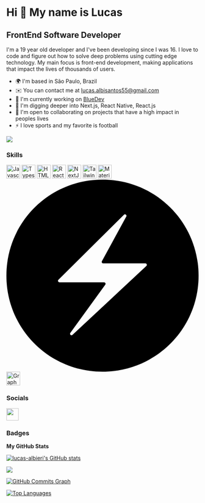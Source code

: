 Hi 👋 My name is Lucas
==========================

FrontEnd Software Developer
-----------------------------

I'm a 19 year old developer and I've been developing since I was 16. I love to code and figure out how to solve deep problems using cutting edge technology. My main focus is front-end development, making applications that impact the lives of thousands of users.

* 🌍  I'm based in São Paulo, Brazil
* ✉️  You can contact me at [lucas.albisantos55@gmail.com](mailto:lucas.albisantos55@gmail.com)
* 🚀  I'm currently working on [BlueDev]([https://bluedev.com.br/blog])
* 🧠  I'm digging deeper into Next.js, React Native, React.js 
* 🤝  I'm open to collaborating on projects that have a high impact in peoples lives
* ⚡  I love sports and my favorite is football

<a href="https://www.github.com/lucas-albieri" target="_blank" rel="noreferrer"><img
src="https://img.shields.io/github/followers/lucas-albieri?logo=github&style=for-the-badge&color=3382ed&labelColor=171717" /></a>

### Skills

<p align="left">
<a href="https://developer.mozilla.org/en-US/docs/Web/JavaScript" target="_blank" rel="noreferrer"><img src="https://raw.githubusercontent.com/danielcranney/readme-generator/main/public/icons/skills/javascript-colored.svg" width="36" height="36" alt="Javascript" /></a>
<a href="https://www.typescriptlang.org/" target="_blank" rel="noreferrer"><img src="https://raw.githubusercontent.com/danielcranney/readme-generator/main/public/icons/skills/typescript-colored.svg" width="36" height="36" alt="Typescript" /></a>
<a href="https://developer.mozilla.org/en-US/docs/Glossary/HTML5" target="_blank" rel="noreferrer"><img src="https://raw.githubusercontent.com/danielcranney/readme-generator/main/public/icons/skills/html5-colored.svg" width="36" height="36" alt="HTML5" /></a>
<a href="https://reactjs.org/" target="_blank" rel="noreferrer"><img src="https://raw.githubusercontent.com/danielcranney/readme-generator/main/public/icons/skills/react-colored.svg" width="36" height="36" alt="React" /></a>
<a href="https://nextjs.org/docs" target="_blank" rel="noreferrer"><img src="https://raw.githubusercontent.com/danielcranney/readme-generator/main/public/icons/skills/nextjs-colored-dark.svg" width="36" height="36" alt="NextJs" /></a>
<a href="https://tailwindcss.com/" target="_blank" rel="noreferrer"><img src="https://raw.githubusercontent.com/danielcranney/readme-generator/main/public/icons/skills/tailwindcss-colored.svg" width="36" height="36" alt="TailwindCSS" /></a>
<a href="https://mui.com/" target="_blank" rel="noreferrer"><img src="https://raw.githubusercontent.com/danielcranney/readme-generator/main/public/icons/skills/materialui-colored.svg" width="36" height="36" alt="Material UI" /></a>
  <a href="https://chakra-ui.com/" target="_blank" rel="noreferrer"><svg role="img" viewBox="0 0 24 24" xmlns="http://www.w3.org/2000/svg"><title>Chakra UI</title><path d="M12 0C5.352 0 0 5.352 0 12s5.352 12 12 12 12-5.352 12-12S18.648 0 12 0zm2.8 4.333c.13-.004.248.136.171.278l-3.044 5.58a.187.187 0 00.164.276h5.26c.17 0 .252.207.128.323l-9.22 8.605c-.165.154-.41-.063-.278-.246l4.364-6.021a.187.187 0 00-.151-.296H6.627a.187.187 0 01-.131-.32l8.18-8.123a.182.182 0 01.125-.056z"/></svg></a>
<a href="https://graphql.org/" target="_blank" rel="noreferrer"><img src="https://raw.githubusercontent.com/danielcranney/readme-generator/main/public/icons/skills/graphql-colored.svg" width="36" height="36" alt="GraphQL" /></a>
  

</p>

### Socials

<a href="https://www.linkedin.com/in/lucas-albieri-574457217" target="_blank" rel="noreferrer"><img src="https://raw.githubusercontent.com/danielcranney/readme-generator/main/public/icons/socials/linkedin.svg" width="32" height="32" /></a>
</p>

### Badges

<b>My GitHub Stats</b>

<a href="http://www.github.com/lucas-albieri"><img src="https://github-readme-stats.vercel.app/api?username=lucas-albieri&show_icons=true&hide=&count_private=true&title_color=7159c1&text_color=ffffff&icon_color=7159c1&bg_color=171717&hide_border=true&show_icons=true" alt="lucas-albieri's GitHub stats" /></a>

<a href="http://www.github.com/lucas-albieri"><img src="https://github-readme-streak-stats.herokuapp.com/?user=lucas-albieri&stroke=ffffff&background=171717&ring=7159c1&fire=7159c1&currStreakNum=ffffff&currStreakLabel=7159c1&sideNums=ffffff&sideLabels=ffffff&dates=ffffff&hide_border=true" /></a>

<a href="http://www.github.com/lucas-albieri"><img src="https://github-readme-activity-graph.cyclic.app/graph?username=lucas-albieri&bg_color=171717&color=ffffff&line=7159c1&point=ffffff&area_color=171717&area=true&hide_border=true&custom_title=GitHub%20Commits%20Graph" alt="GitHub Commits Graph" /></a>

<a href="https://github.com/lucas-albieri" align="left"><img src="https://github-readme-stats.vercel.app/api/top-langs/?username=lucas-albieri&layout=compact&title_color=7159c1&hide=css,objective-c,html&text_color=ffffff&icon_color=7159c1&bg_color=171717&hide_border=true&locale=en&custom_title=Top%20%Languages" alt="Top Languages" /></a>
